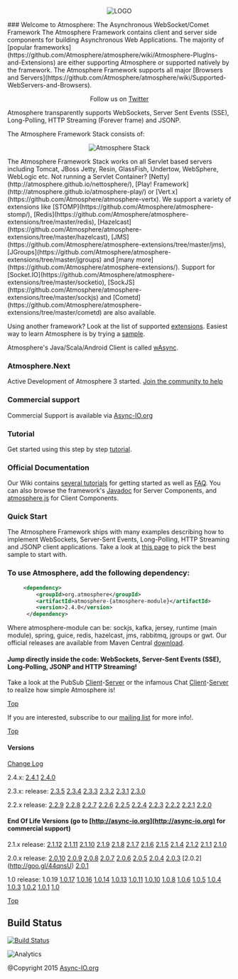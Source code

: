 <p align="center">
<img src="http://atmosphere.github.io/atmosphere/images/atmosphere.png" alt="LOGO"/>
</p>
### Welcome to Atmosphere: The Asynchronous WebSocket/Comet Framework
The Atmosphere Framework contains client and server side components for building Asynchronous Web Applications. The majority of [popular frameworks](https://github.com/Atmosphere/atmosphere/wiki/Atmosphere-PlugIns-and-Extensions) are either supporting Atmosphere or supported natively by the framework. The Atmosphere Framework supports all major [Browsers and Servers](https://github.com/Atmosphere/atmosphere/wiki/Supported-WebServers-and-Browsers).

<p align="center">Follow us on <a href="http://www.twitter.com/atmo_framework">Twitter</a></p>
Atmosphere transparently supports WebSockets, Server Sent Events (SSE), Long-Polling, HTTP Streaming (Forever frame) and JSONP.

The Atmosphere Framework Stack consists of: 

<p align="center">
  <img src="http://atmosphere.github.io/atmosphere/images/stack.png"Atmosphere Framework Stack" alt="Atmosphere Stack"/>
</p>
The Atmosphere Framework Stack works on all Servlet based servers including Tomcat, JBoss Jetty, Resin, GlassFish, Undertow, WebSphere, WebLogic etc. Not running a Servlet Container? [Netty](http://atmosphere.github.io/nettosphere/), [Play! Framework](http://atmosphere.github.io/atmosphere-play/) or [Vert.x](https://github.com/Atmosphere/atmosphere-vertx). We support a variety of extensions like [STOMP](https://github.com/Atmosphere/atmosphere-stomp/), [Redis](https://github.com/Atmosphere/atmosphere-extensions/tree/master/redis), [Hazelcast](https://github.com/Atmosphere/atmosphere-extensions/tree/master/hazelcast), [JMS](https://github.com/Atmosphere/atmosphere-extensions/tree/master/jms), [JGroups](https://github.com/Atmosphere/atmosphere-extensions/tree/master/jgroups) and [many more](https://github.com/Atmosphere/atmosphere-extensions/). Support for [Socket.IO](https://github.com/Atmosphere/atmosphere-extensions/tree/master/socketio), [SockJS](https://github.com/Atmosphere/atmosphere-extensions/tree/master/sockjs) and [Cometd](https://github.com/Atmosphere/atmosphere-extensions/tree/master/cometd) are also available.

Using another framework? Look at the list of supported [extensions](https://github.com/Atmosphere/atmosphere/wiki/Atmosphere-PlugIns-and-Extensions). Easiest way to learn Atmosphere is by trying a [sample](https://github.com/Atmosphere/atmosphere-samples/). 

Atmosphere's Java/Scala/Android Client is called [wAsync](https://github.com/Atmosphere/wasync).

### Atmosphere.Next 
Active Development of Atmosphere 3 started. [Join the community to help](https://github.com/Atmosphere/atmosphere/issues/1911)

### Commercial support
Commercial Support is available via [Async-IO.org](http://async-io.org) 

### Tutorial

Get started using this step by step [tutorial](http://async-io.org/tutorial.html).

### Official Documentation
Our Wiki contains [several tutorials](https://github.com/Atmosphere/atmosphere/wiki) for getting started as well as [FAQ](https://github.com/Atmosphere/atmosphere/wiki/Frequently-Asked-Questions). You can also browse the framework's [Javadoc](http://atmosphere.github.com/atmosphere/apidocs/) for Server Components, and [atmosphere.js](https://github.com/Atmosphere/atmosphere/wiki/jQuery.atmosphere.js-atmosphere.js-API) for Client Components.

### Quick Start

The Atmosphere Framework ships with many examples describing how to implement WebSockets, Server-Sent Events, Long-Polling, HTTP Streaming and JSONP client applications. Take a look at [this page](https://github.com/Atmosphere/atmosphere-samples/) to pick the best sample to start with.

### To use Atmosphere, add the following dependency:
```xml
     <dependency>
         <groupId>org.atmosphere</groupId>
         <artifactId>atmosphere-{atmosphere-module}</artifactId>
         <version>2.4.0</version>
      </dependency>
```
      
Where atmosphere-module can be: sockjs, kafka, jersey, runtime (main module), spring, guice, redis, hazelcast, jms, rabbitmq, jgroups or gwt. Our official releases are available from Maven Central [download](http://search.maven.org/#search|ga|1|atmosphere).

#### Jump directly inside the code: WebSockets, Server-Sent Events (SSE), Long-Polling, JSONP and HTTP Streaming!

Take a look at the PubSub [Client](https://github.com/Atmosphere/atmosphere-samples/blob/master/samples/jersey-pubsub/src/main/webapp/index.html#L34)-[Server](https://github.com/Atmosphere/atmosphere-samples/blob/master/samples/jersey-pubsub/src/main/java/org/atmosphere/samples/pubsub/JerseyPubSub.java#L36) or the infamous Chat [Client](https://github.com/Atmosphere/atmosphere-samples/blob/master/samples/chat/src/main/webapp/javascript/application.js#L1)-[Server](https://github.com/Atmosphere/atmosphere-samples/blob/master/samples/chat/src/main/java/org/atmosphere/samples/chat/Chat.java#L32) to realize how simple Atmosphere is!

[Top](#Top)

If you are interested, subscribe to our [mailing list](http://groups.google.com/group/atmosphere-framework) for more info!.

[Top](#Top)

#### Versions

[Change Log](./CHANGELOG.md)

2.4.x: [2.4.1](https://github.com/Atmosphere/atmosphere/issues?q=label%3A2.4.1+is%3Aclosed) [2.4.0](https://goo.gl/GpB1B1)

2.3.x: release: [2.3.5](https://goo.gl/BVr1PS) [2.3.4](https://goo.gl/5eiQXb) [2.3.3](https://goo.gl/6Yfr0p ) [2.3.2](https://goo.gl/PQ60X0 ) [2.3.1](https://goo.gl/6o9gjc) [2.3.0](https://github.com/Atmosphere/atmosphere/issues?q=label%3A2.3.0+is%3Aclosed)

2.2.x release: [2.2.9](https://goo.gl/DkOD2l) [2.2.8](https://goo.gl/WoPC3N) [2.2.7](https://goo.gl/biW2Co) [2.2.6](http://goo.gl/kqZSb0) [2.2.5](http://goo.gl/2lNzg2) [2.2.4](http://goo.gl/bOLCW2) [2.2.3](http://goo.gl/1DXKP3) [2.2.2](http://goo.gl/i3W2v5) [2.2.1](http://goo.gl/glEj7L) [2.2.0](http://goo.gl/3hrlZH)

#### End Of Life Versions (go to [http://async-io.org](http://async-io.org) for commercial support)

2.1.x release: [2.1.12](https://goo.gl/r829Vr) [2.1.11](https://goo.gl/E9xH2y) [2.1.10](http://goo.gl/2zuMql) [2.1.9](http://goo.gl/3HyZCK) [2.1.8](http://goo.gl/YxX1m9) [2.1.7](http://goo.gl/p41cCc) [2.1.6](http://goo.gl/UYvBxA) [2.1.5](http://goo.gl/jx5pdc ) [2.1.4](http://goo.gl/5HiZM7) [2.1.2](http://goo.gl/0BSpfj) [2.1.1](http://goo.gl/F9fr45) [2.1.0](https://github.com/Atmosphere/atmosphere/issues?labels=2.1&page=1&state=closed)

2.0.x release: [2.0.10](https://github.com/Atmosphere/atmosphere/issues?q=is%3Aissue+label%3A2.0.10+is%3Aclosed) [2.0.9](https://github.com/Atmosphere/atmosphere/issues?q=is%3Aissue+label%3A2.0.9+is%3Aclosed) [2.0.8](https://github.com/Atmosphere/atmosphere/issues?labels=2.0.8&page=1&state=closed) [2.0.7](http://goo.gl/nefkn7) [2.0.6](http://goo.gl/MvFSR1) [2.0.5](http://goo.gl/jFLDZc) [2.0.4](http://goo.gl/zTbcgC) [2.0.3](https://github.com/Atmosphere/atmosphere/issues?labels=2.0.3&page=1&state=closed) [2.0.2] (http://goo.gl/44qnsU) [2.0.1](https://github.com/Atmosphere/atmosphere/issues?labels=2.0.1&page=1&state=closed)

1.0 release: 1.0.19 [1.0.17](http://goo.gl/y2QImv) [1.0.16](http://goo.gl/aWhhtS) [1.0.14](http://goo.gl/Ni3e5l) [1.0.13](https://github.com/Atmosphere/atmosphere/issues?labels=1.0.13&milestone=&page=1&state=closed) [1.0.11](http://goo.gl/TUzk2) [1.0.10](http://goo.gl/teWkz) [1.0.8](https://github.com/Atmosphere/atmosphere/issues?labels=1.0.8&page=1&state=open) [1.0.6](http://goo.gl/Grd2F) [1.0.5](http://goo.gl/nVRyu) [1.0.4](http://goo.gl/r24xA) [1.0.3](https://github.com/Atmosphere/atmosphere/issues?labels=1.0.3&page=1&state=closed) [1.0.2](http://goo.gl/RqaS9) [1.0.1](http://goo.gl/UILd3 ) [1.0](https://github.com/Atmosphere/atmosphere/issues?labels=1.0.0&page=1&state=closed)

[Top](#Top)

## Build Status
[![Build Status](https://travis-ci.org/Atmosphere/atmosphere.svg?branch=master)](https://travis-ci.org/Atmosphere/atmosphere)

![Analytics](https://ga-beacon.appspot.com/UA-31990725-2/Atmosphere/atmosphere)

@Copyright 2015 [Async-IO.org](http://async-io.org)


